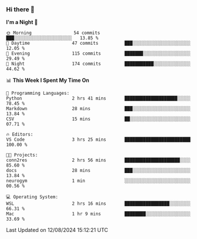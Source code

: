 ### Hi there 👋

<!--
**ALiersEL/ALiersEL** is a ✨ _special_ ✨ repository because its `README.md` (this file) appears on your GitHub profile.

Here are some ideas to get you started:

- 🔭 I’m currently working on ...
- 🌱 I’m currently learning ...
- 👯 I’m looking to collaborate on ...
- 🤔 I’m looking for help with ...
- 💬 Ask me about ...
- 📫 How to reach me: ...
- 😄 Pronouns: ...
- ⚡ Fun fact: ...
-->

<!--START_SECTION:waka-->
**I'm a Night 🦉** 

```text
🌞 Morning                54 commits          ███░░░░░░░░░░░░░░░░░░░░░░   13.85 % 
🌆 Daytime                47 commits          ███░░░░░░░░░░░░░░░░░░░░░░   12.05 % 
🌃 Evening                115 commits         ███████░░░░░░░░░░░░░░░░░░   29.49 % 
🌙 Night                  174 commits         ███████████░░░░░░░░░░░░░░   44.62 % 
```


📊 **This Week I Spent My Time On** 

```text
💬 Programming Languages: 
Python                   2 hrs 41 mins       ████████████████████░░░░░   78.45 % 
Markdown                 28 mins             ███░░░░░░░░░░░░░░░░░░░░░░   13.84 % 
CSV                      15 mins             ██░░░░░░░░░░░░░░░░░░░░░░░   07.71 % 

🔥 Editors: 
VS Code                  3 hrs 25 mins       █████████████████████████   100.00 % 

🐱‍💻 Projects: 
conn2res                 2 hrs 56 mins       █████████████████████░░░░   85.60 % 
docs                     28 mins             ███░░░░░░░░░░░░░░░░░░░░░░   13.84 % 
neurogym                 1 min               ░░░░░░░░░░░░░░░░░░░░░░░░░   00.56 % 

💻 Operating System: 
WSL                      2 hrs 16 mins       █████████████████░░░░░░░░   66.31 % 
Mac                      1 hr 9 mins         ████████░░░░░░░░░░░░░░░░░   33.69 % 
```


 Last Updated on 12/08/2024 15:12:21 UTC
<!--END_SECTION:waka-->
